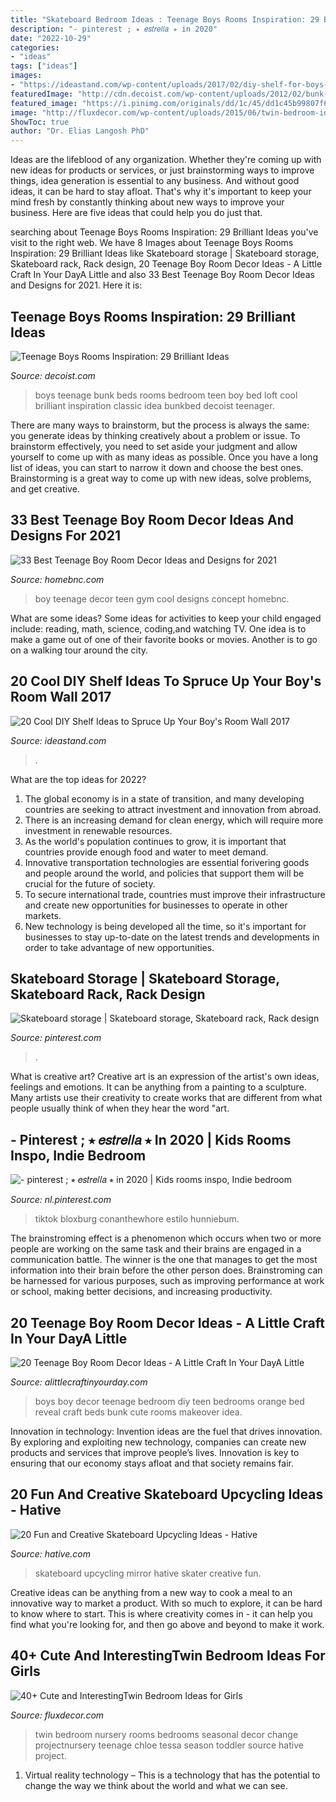 ```yaml
---
title: "Skateboard Bedroom Ideas : Teenage Boys Rooms Inspiration: 29 Brilliant Ideas"
description: "- pinterest ; ⭒ 𝑒𝑠𝑡𝑟𝑒𝑙𝑙𝑎 ⭒ in 2020"
date: "2022-10-29"
categories:
- "ideas"
tags: ["ideas"]
images:
- "https://ideastand.com/wp-content/uploads/2017/02/diy-shelf-for-boys-room/4-diy-shelf-ideas.jpg"
featuredImage: "http://cdn.decoist.com/wp-content/uploads/2012/02/bunk-beds-teenage-boys-room-idea.jpg"
featured_image: "https://i.pinimg.com/originals/dd/1c/45/dd1c45b99807f688354e6bd5f75baafd.jpg"
image: "http://fluxdecor.com/wp-content/uploads/2015/06/twin-bedroom-ideas-for-girls/5-twin-bedroom-ideas-for-girls.jpg"
ShowToc: true
author: "Dr. Elias Langosh PhD"
---
```



Ideas are the lifeblood of any organization. Whether they're coming up with new ideas for products or services, or just brainstorming ways to improve things, idea generation is essential to any business. And without good ideas, it can be hard to stay afloat. That's why it's important to keep your mind fresh by constantly thinking about new ways to improve your business. Here are five ideas that could help you do just that.

	

		
searching about Teenage Boys Rooms Inspiration: 29 Brilliant Ideas you've visit to the right web. We have 8 Images about Teenage Boys Rooms Inspiration: 29 Brilliant Ideas like Skateboard storage | Skateboard storage, Skateboard rack, Rack design, 20 Teenage Boy Room Decor Ideas - A Little Craft In Your DayA Little and also 33 Best Teenage Boy Room Decor Ideas and Designs for 2021. Here it is:
		
    
## Teenage Boys Rooms Inspiration: 29 Brilliant Ideas

<img loading=lazy src="http://cdn.decoist.com/wp-content/uploads/2012/02/bunk-beds-teenage-boys-room-idea.jpg" onerror="this.onerror=null;this.src='https://tse3.mm.bing.net/th?id=OIP.-9h2jaGWbgIFDURZdiZR_gHaFj&amp;pid=15.1';" alt="Teenage Boys Rooms Inspiration: 29 Brilliant Ideas">

_Source: decoist.com_

>boys teenage bunk beds rooms bedroom teen boy bed loft cool brilliant inspiration classic idea bunkbed decoist teenager. 

	

There are many ways to brainstorm, but the process is always the same: you generate ideas by thinking creatively about a problem or issue. To brainstorm effectively, you need to set aside your judgment and allow yourself to come up with as many ideas as possible. Once you have a long list of ideas, you can start to narrow it down and choose the best ones. Brainstorming is a great way to come up with new ideas, solve problems, and get creative.

    
## 33 Best Teenage Boy Room Decor Ideas And Designs For 2021

<img loading=lazy src="https://homebnc.com/homeimg/2017/09/11-teenage-boy-room-decor-ideas-homebnc-1.jpg" onerror="this.onerror=null;this.src='https://tse1.mm.bing.net/th?id=OIP.1sX3eh7wp-4kO7f9BpONLgHaLL&amp;pid=15.1';" alt="33 Best Teenage Boy Room Decor Ideas and Designs for 2021">

_Source: homebnc.com_

>boy teenage decor teen gym cool designs concept homebnc. 

	

What are some ideas?
Some ideas for activities to keep your child engaged include: reading, math, science, coding,and watching TV. One idea is to make a game out of one of their favorite books or movies. Another is to go on a walking tour around the city.

    
## 20 Cool DIY Shelf Ideas To Spruce Up Your Boy&#039;s Room Wall 2017

<img loading=lazy src="https://ideastand.com/wp-content/uploads/2017/02/diy-shelf-for-boys-room/4-diy-shelf-ideas.jpg" onerror="this.onerror=null;this.src='https://tse1.mm.bing.net/th?id=OIP.YoR009BqcP1Vs1nSYuM9QwHaLM&amp;pid=15.1';" alt="20 Cool DIY Shelf Ideas to Spruce Up Your Boy&#039;s Room Wall 2017">

_Source: ideastand.com_

>. 

	

What are the top ideas for 2022?
1. The global economy is in a state of transition, and many developing countries are seeking to attract investment and innovation from abroad.
2. There is an increasing demand for clean energy, which will require more investment in renewable resources.
3. As the world's population continues to grow, it is important that countries provide enough food and water to meet demand.
4. Innovative transportation technologies are essential forivering goods and people around the world, and policies that support them will be crucial for the future of society.
5. To secure international trade, countries must improve their infrastructure and create new opportunities for businesses to operate in other markets.
6. New technology is being developed all the time, so it's important for businesses to stay up-to-date on the latest trends and developments in order to take advantage of new opportunities.

    
## Skateboard Storage | Skateboard Storage, Skateboard Rack, Rack Design

<img loading=lazy src="https://i.pinimg.com/originals/dd/1c/45/dd1c45b99807f688354e6bd5f75baafd.jpg" onerror="this.onerror=null;this.src='https://tse1.mm.bing.net/th?id=OIP.la__-j2DwqNzz-duQND4FwHaJ4&amp;pid=15.1';" alt="Skateboard storage | Skateboard storage, Skateboard rack, Rack design">

_Source: pinterest.com_

>. 

	

What is creative art?
Creative art is an expression of the artist's own ideas, feelings and emotions. It can be anything from a painting to a sculpture. Many artists use their creativity to create works that are different from what people usually think of when they hear the word "art.

    
## - Pinterest ; ⭒ 𝑒𝑠𝑡𝑟𝑒𝑙𝑙𝑎 ⭒ In 2020 | Kids Rooms Inspo, Indie Bedroom

<img loading=lazy src="https://i.pinimg.com/originals/ee/42/3d/ee423da08f92820924071571e22e66ec.jpg" onerror="this.onerror=null;this.src='https://tse1.mm.bing.net/th?id=OIP.xQAuXK9quzwXCDiwjRdd0gHaHb&amp;pid=15.1';" alt="- pinterest ; ⭒ 𝑒𝑠𝑡𝑟𝑒𝑙𝑙𝑎 ⭒ in 2020 | Kids rooms inspo, Indie bedroom">

_Source: nl.pinterest.com_

>tiktok bloxburg conanthewhore estilo hunniebum. 

	

The brainstroming effect is a phenomenon which occurs when two or more people are working on the same task and their brains are engaged in a communication battle. The winner is the one that manages to get the most information into their brain before the other person does. Brainstroming can be harnessed for various purposes, such as improving performance at work or school, making better decisions, and increasing productivity.

    
## 20 Teenage Boy Room Decor Ideas - A Little Craft In Your DayA Little

<img loading=lazy src="http://www.alittlecraftinyourday.com/wp-content/uploads/2013/08/0b5ba113239d0cc74361f701723cfab3.jpg" onerror="this.onerror=null;this.src='https://tse3.mm.bing.net/th?id=OIP.ZCkUu5_P_E-q5puSliV1KAHaLL&amp;pid=15.1';" alt="20 Teenage Boy Room Decor Ideas - A Little Craft In Your DayA Little">

_Source: alittlecraftinyourday.com_

>boys boy decor teenage bedroom diy teen bedrooms orange bed reveal craft beds bunk cute rooms makeover idea. 

	

Innovation in technology:
Invention ideas are the fuel that drives innovation. By exploring and exploiting new technology, companies can create new products and services that improve people’s lives. Innovation is key to ensuring that our economy stays afloat and that society remains fair.

    
## 20 Fun And Creative Skateboard Upcycling Ideas - Hative

<img loading=lazy src="https://hative.com/wp-content/uploads/2015/06/skateboard-upcycling-ideas/1--20-skateboard-upcycling-ideas.jpg" onerror="this.onerror=null;this.src='https://tse1.mm.bing.net/th?id=OIP.7dGGHEhSP00EDaCi_v92SgHaLn&amp;pid=15.1';" alt="20 Fun and Creative Skateboard Upcycling Ideas - Hative">

_Source: hative.com_

>skateboard upcycling mirror hative skater creative fun. 

	

Creative ideas can be anything from a new way to cook a meal to an innovative way to market a product. With so much to explore, it can be hard to know where to start. This is where creativity comes in - it can help you find what you're looking for, and then go above and beyond to make it work.

    
## 40+ Cute And InterestingTwin Bedroom Ideas For Girls

<img loading=lazy src="http://fluxdecor.com/wp-content/uploads/2015/06/twin-bedroom-ideas-for-girls/5-twin-bedroom-ideas-for-girls.jpg" onerror="this.onerror=null;this.src='https://tse4.mm.bing.net/th?id=OIP.BodkLhcdToO7CYkSPieeegHaFj&amp;pid=15.1';" alt="40+ Cute and InterestingTwin Bedroom Ideas for Girls">

_Source: fluxdecor.com_

>twin bedroom nursery rooms bedrooms seasonal decor change projectnursery teenage chloe tessa season toddler source hative project. 

	

1. Virtual reality technology – This is a technology that has the potential to change the way we think about the world and what we can see.

